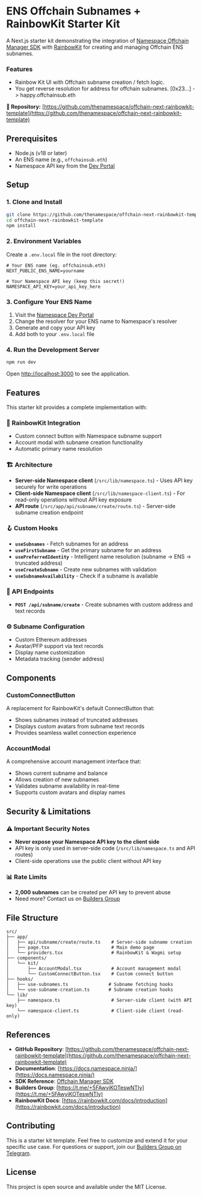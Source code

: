 # ENS Offchain Subnames + RainbowKit Starter Kit

A Next.js starter kit demonstrating the integration of [Namespace Offchain Manager SDK](https://docs.namespace.ninja/developer-guide/sdks/offchain-manager) with [RainbowKit](https://rainbowkit.com) for creating and managing Offchain ENS subnames.

### Features

- Rainbow Kit UI with Offchain subname creation / fetch logic.
- You get reverse resolution for address for offchain subnames. [0x23...] -> happy.offchainsub.eth

**🔗 Repository:** [https://github.com/thenamespace/offchain-next-rainbowkit-template](https://github.com/thenamespace/offchain-next-rainbowkit-template)

## Prerequisites

- Node.js (v18 or later)
- An ENS name (e.g., `offchainsub.eth`)
- Namespace API key from the [Dev Portal](https://dev.namespace.ninja)

## Setup

### 1. Clone and Install

```bash
git clone https://github.com/thenamespace/offchain-next-rainbowkit-template.git
cd offchain-next-rainbowkit-template
npm install
```

### 2. Environment Variables

Create a `.env.local` file in the root directory:

```env
# Your ENS name (eg. offchainsub.eth)
NEXT_PUBLIC_ENS_NAME=yourname

# Your Namespace API key (keep this secret!)
NAMESPACE_API_KEY=your_api_key_here
```

### 3. Configure Your ENS Name

1. Visit the [Namespace Dev Portal](https://dev.namespace.ninja)
2. Change the resolver for your ENS name to Namespace's resolver
3. Generate and copy your API key
4. Add both to your `.env.local` file

### 4. Run the Development Server

```bash
npm run dev
```

Open [http://localhost:3000](http://localhost:3000) to see the application.

## Features

This starter kit provides a complete implementation with:

### 🔗 RainbowKit Integration
- Custom connect button with Namespace subname support
- Account modal with subname creation functionality
- Automatic primary name resolution

### 🏗️ Architecture
- **Server-side Namespace client** (`/src/lib/namespace.ts`) - Uses API key securely for write operations
- **Client-side Namespace client** (`/src/lib/namespace-client.ts`) - For read-only operations without API key exposure
- **API route** (`/src/app/api/subname/create/route.ts`) - Server-side subname creation endpoint

### 🪝 Custom Hooks
- **`useSubnames`** - Fetch subnames for an address
- **`useFirstSubname`** - Get the primary subname for an address  
- **`usePreferredIdentity`** - Intelligent name resolution (subname → ENS → truncated address)
- **`useCreateSubname`** - Create new subnames with validation
- **`useSubnameAvailability`** - Check if a subname is available

### 📡 API Endpoints
- **`POST /api/subname/create`** - Create subnames with custom address and text records

### ⚙️ Subname Configuration
- Custom Ethereum addresses
- Avatar/PFP support via text records
- Display name customization
- Metadata tracking (sender address)

## Components

### CustomConnectButton
A replacement for RainbowKit's default ConnectButton that:
- Shows subnames instead of truncated addresses
- Displays custom avatars from subname text records
- Provides seamless wallet connection experience

### AccountModal
A comprehensive account management interface that:
- Shows current subname and balance
- Allows creation of new subnames
- Validates subname availability in real-time
- Supports custom avatars and display names

## Security & Limitations

### ⚠️ Important Security Notes

- **Never expose your Namespace API key to the client side**
- API key is only used in server-side code (`/src/lib/namespace.ts` and API routes)
- Client-side operations use the public client without API key

### 📊 Rate Limits

- **2,000 subnames** can be created per API key to prevent abuse
- Need more? Contact us on [Builders Group](https://t.me/+5FAwyiKOTeswNTIy)

## File Structure

```
src/
├── app/
│   ├── api/subname/create/route.ts    # Server-side subname creation
│   ├── page.tsx                       # Main demo page
│   └── providers.tsx                  # RainbowKit & Wagmi setup
├── components/
│   └── kit/
│       ├── AccountModal.tsx           # Account management modal
│       └── CustomConnectButton.tsx    # Custom connect button
├── hooks/
│   ├── use-subnames.ts               # Subname fetching hooks
│   └── use-subname-creation.ts       # Subname creation hooks
└── lib/
    ├── namespace.ts                   # Server-side client (with API key)
    └── namespace-client.ts            # Client-side client (read-only)
```

## References

- **GitHub Repository**: [https://github.com/thenamespace/offchain-next-rainbowkit-template](https://github.com/thenamespace/offchain-next-rainbowkit-template)
- **Documentation**: [https://docs.namespace.ninja/](https://docs.namespace.ninja/)
- **SDK Reference**: [Offchain Manager SDK](https://docs.namespace.ninja/developer-guide/sdks/offchain-manager)
- **Builders Group**: [https://t.me/+5FAwyiKOTeswNTIy](https://t.me/+5FAwyiKOTeswNTIy)
- **RainbowKit Docs**: [https://rainbowkit.com/docs/introduction](https://rainbowkit.com/docs/introduction)

## Contributing

This is a starter kit template. Feel free to customize and extend it for your specific use case. For questions or support, join our [Builders Group on Telegram](https://t.me/+5FAwyiKOTeswNTIy).

## License

This project is open source and available under the MIT License.
